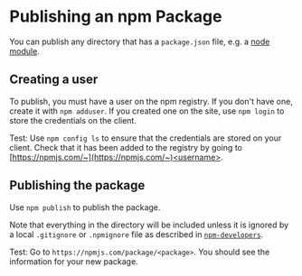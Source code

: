 # Publishing an npm Package

You can publish any directory that has a `package.json` file, e.g. a [node module](/getting-started/creating-node-modules).

## Creating a user

To publish, you must have a user on the npm registry. If you don't have one, create it with `npm adduser`. If you created one on the site, use `npm login` to store the credentials on the client.

Test: Use `npm config ls` to ensure that the credentials are stored on your client. Check that it has been added to the registry by going to [https://npmjs.com/~](https://npmjs.com/~)<username>.

## Publishing the package

Use `npm publish` to publish the package.

Note that everything in the directory will be included unless it is ignored by a local `.gitignore` or `.npmignore` file as described in [`npm-developers`](/misc/developers).

Test: Go to `https://npmjs.com/package/<package>`. You should see the information for your new package.
